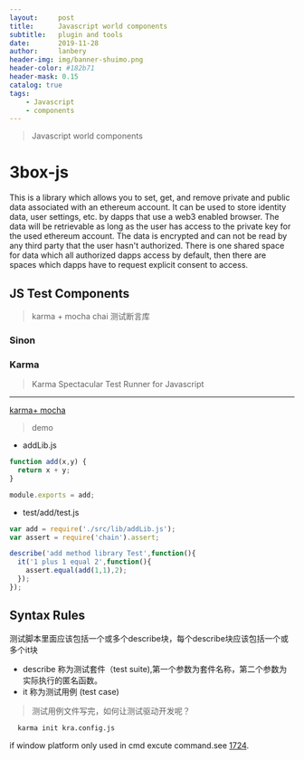 ```yaml
---
layout:     post
title:      Javascript world components 
subtitle:   plugin and tools
date:       2019-11-28
author:     lanbery
header-img: img/banner-shuimo.png
header-color: #182b71
header-mask: 0.15
catalog: true
tags:
    - Javascript
    - components  
---
```


> Javascript world components


# 3box-js

<p class="">
This is a library which allows you to set, get, and remove private and public data associated with an ethereum account. It can be used to store identity data, user settings, etc. by dapps that use a web3 enabled browser. The data will be retrievable as long as the user has access to the private key for the used ethereum account. The data is encrypted and can not be read by any third party that the user hasn't authorized. There is one shared space for data which all authorized dapps access by default, then there are spaces which dapps have to request explicit consent to access.  
</p> 




## JS Test Components

>  karma + mocha 
> chai 测试断言库

### Sinon

> 


### Karma

> Karma Spectacular Test Runner for Javascript



------

<a href="https://iyaozhen.com/use-karma-and-mocha-for-fe-tdd.html" target="kmBlog">karma+ mocha</a>

> demo 

  * addLib.js 

```js 
function add(x,y) {
  return x + y;
}

module.exports = add;
```

  * test/add/test.js 

```js 
var add = require('./src/lib/addLib.js');
var assert = require('chain').assert;

describe('add method library Test',function(){
  it('1 plus 1 equal 2',function(){
    assert.equal(add(1,1),2);
  });
});

```
<h2>Syntax Rules</h2>
测试脚本里面应该包括一个或多个describe块，每个describe块应该包括一个或多个it块

  - describe 称为测试套件（test suite),第一个参数为套件名称，第二个参数为实际执行的匿名函数。
  - it 称为测试用例 (test case)

> 测试用例文件写完，如何让测试驱动开发呢？

```bash
  karma init kra.config.js 
```
  if window platform only used in cmd excute command.see 
  <a href="https://github.com/karma-runner/karma/issues/1724" target="issue1724">1724</a>. 



